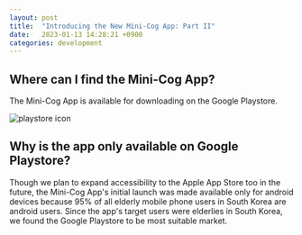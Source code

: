```yaml
---
layout: post
title:  "Introducing the New Mini-Cog App: Part II"
date:   2023-01-13 14:28:21 +0900
categories: development
---
```


## Where can I find the Mini-Cog App?

The Mini-Cog App is available for downloading on the Google Playstore.

![playstore icon](https://res.cloudinary.com/dnld9xo3e/image/upload/v1676695631/Group_350_1_ehwbzv.png)

## Why is the app only available on Google Playstore?

Though we plan to expand accessibility to the Apple App Store too in the future, the Mini-Cog App's initial launch was made available only for android devices because 95% of all elderly mobile phone users in South Korea are android users. Since the app's target users were elderlies in South Korea, we found the Google Playstore to be most suitable market.